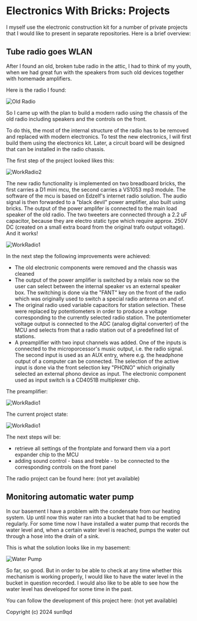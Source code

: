 # Electronics With Bricks: Projects

I myself use the electronic construction kit for a number of private projects that I would like to present in separate repositories. Here is a brief overview:

## Tube radio goes WLAN

After I found an old, broken tube radio in the attic, I had to think of my youth, when we had great fun with the speakers from such old devices together with homemade amplifiers.

Here is the radio I found:

![Old Radio](img/OldRadio.jpg)

So I came up with the plan to build a modern radio using the chassis of the old radio including speakers and the controls on the front.

To do this, the most of the internal structure of the radio has to be removed and replaced with modern electronics. To test the new electronics, I will first build them using the electronics kit. Later, a circuit board will be designed that can be installed in the radio chassis.

The first step of the project looked likes this:

![WorkRadio2](img/WorkRadio2.jpg)

The new radio functionality is implemented on two breadboard bricks, the first carries a D1 mini mcu, the second carries a VS1053 mp3 module. The software of the mcu is based on Edzelf's internet radio solution. The audio signal is then forwarded to a "black devil" power amplifier, also built using bricks. The output of the power amplifer is connected to the main load speaker of the old radio. The two tweeters are connected through a 2.2 uF capacitor, because they are electro static type which require approx. 250V DC (created on a small extra board from the original trafo output voltage). And it works!

![WorkRadio1](img/WorkRadio1.jpg)

In the next step the following improvements were achieved:
- The old electronic components were removed and the chassis was cleaned
- The output of the power amplifier is switched by a relais now so the user can select between the internal speaker vs an external speaker box. The  switching is done via the "FANT" key on the front of the radio which was originally used to switch a special radio antenna on and of.
- The original radio used variable capacitors for station selection. These were replaced by potentiometers in order to produce a voltage corresponding to the currently selected radio station. The potentiometer voltage output is connected to the ADC (analog digital converter) of the MCU and selects from that a radio station out of a predefined list of stations.
- A preamplifier with two input channels was added. One of the inputs is connected to the microporcessor's music output, i.e. the radio signal. The second input  is used as an AUX entry, where e.g. the headphone output of a computer can be connected. The selection of the active input is done via the front selection key "PHONO" which originally selected an external phono device as input. The electronic component used as input switch is a CD4051B multiplexer chip.

The preamplifier:

![WorkRadio1](img/WorkRadio3.jpg)

The current project state:

![WorkRadio1](img/WorkRadio4.jpg)

The next steps will be:
- retrieve all settings of the frontplate and forward them via a port expander chip to the MCU
- adding sound control - bass and treble - to be connected to the corresponding controls on the front panel

The radio project can be found here: (not yet available)

## Monitoring automatic water pump

In our basement I have a problem with the condensate from our heating system. Up until now this water ran into a bucket that had to be emptied regularly. For some time now I have installed a water pump that records the water level and, when a certain water level is reached, pumps the water out through a hose into the drain of a sink.

This is what the solution looks like in my basement:

![Water Pump](img/WaterPump.jpg)

So far, so good. But in order to be able to check at any time whether this mechanism is working properly, I would like to have the water level in the bucket in question recorded. I would also like to be able to see how the water level has developed for some time in the past.

You can follow the development of this project here: (not yet available)


Copyright (c) 2024 sun9qd

